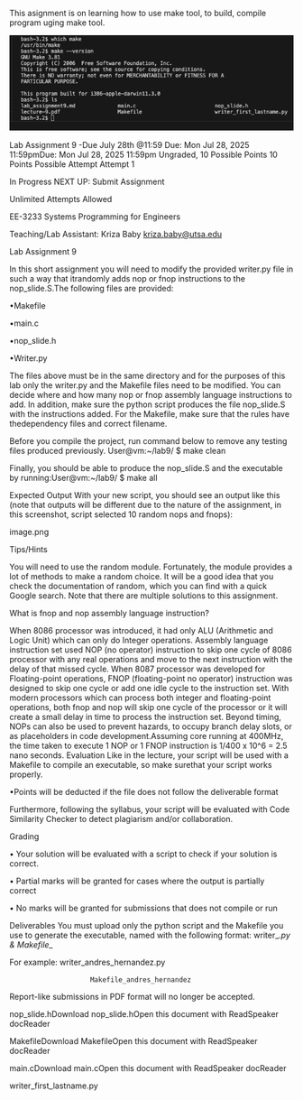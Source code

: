 This asignment is on learning how to use make tool, to build, compile program uging make tool.

![alt text](image.png)

Lab Assignment 9 -Due July 28th @11:59 
Due: Mon Jul 28, 2025 11:59pmDue: Mon Jul 28, 2025 11:59pm
Ungraded, 10 Possible Points
10 Points Possible
Attempt
Attempt 1

In Progress
NEXT UP: Submit Assignment

Unlimited Attempts Allowed
 

EE-3233 Systems Programming for Engineers

Teaching/Lab Assistant: Kriza Baby                                                                                                                                                                                                  kriza.baby@utsa.edu

Lab Assignment 9

 

In this short assignment you will need to modify the provided writer.py file in such a way that itrandomly adds nop or fnop instructions to the nop_slide.S.The following files are provided:

•Makefile

•main.c

•nop_slide.h

•Writer.py

 

The files above must be in the same directory and for the purposes of this lab only the writer.py and the Makefile files need to be modified. You can decide where and how many nop or fnop assembly language instructions to add. In addition, make sure the python script produces the file nop_slide.S with the instructions added. For the Makefile, make sure that the rules have thedependency files and correct filename.

Before you compile the project, run command below to remove any testing files produced previously. User@vm:~/lab9/ $ make clean

Finally, you should be able to produce the nop_slide.S and the executable by running:User@vm:~/lab9/ $ make all

Expected Output With your new script, you should see an output like this (note that outputs will be different due to the nature of the assignment, in this screenshot, script selected 10 random nops and fnops):

image.png

Tips/Hints

You will need to use the random module. Fortunately, the module provides a lot of methods to make a random choice. It will be a good idea that you check the documentation of random, which you can find with a quick Google search. Note that there are multiple solutions to this assignment.

What is fnop and nop assembly language instruction?

When 8086 processor was introduced, it had only ALU (Arithmetic and Logic Unit) which can only do Integer operations. Assembly language instruction set used NOP (no operator) instruction to skip one cycle of 8086 processor with any real operations and move to the next instruction with the delay of that missed cycle. When 8087 processor was developed for Floating-point operations, FNOP (floating-point no operator) instruction was designed to skip one cycle or add one idle cycle to the instruction set. With modern processors which can process both integer and floating-point operations, both fnop and nop will skip one cycle of the processor or it will create a small delay in time to process the instruction set. Beyond timing, NOPs can also be used to prevent hazards, to occupy branch delay slots, or as placeholders in code development.Assuming core running at 400MHz, the time taken to execute 1 NOP or 1 FNOP instruction is 1/400 x 10^6 = 2.5 nano seconds. Evaluation Like in the lecture, your script will be used with a Makefile to compile an executable, so make surethat your script works properly.

 

•Points will be deducted if the file does not follow the deliverable format

 

Furthermore, following the syllabus, your script will be evaluated with Code Similarity Checker to detect plagiarism and/or collaboration.

 

Grading

• Your solution will be evaluated with a script to check if your solution is correct.

• Partial marks will be granted for cases where the output is partially correct

• No marks will be granted for submissions that does not compile or run

Deliverables You must upload only the python script and the Makefile you use to generate the executable, named with the following format: writer_<first-name>_<last-name>.py  &  Makefile_<first-name>_<last-name>

For example: writer_andres_hernandez.py

                        Makefile_andres_hernandez

Report-like submissions in PDF format will no longer be accepted.

 

nop_slide.hDownload nop_slide.hOpen this document with ReadSpeaker docReader

MakefileDownload MakefileOpen this document with ReadSpeaker docReader

main.cDownload main.cOpen this document with ReadSpeaker docReader

writer_first_lastname.py